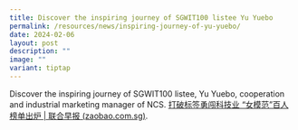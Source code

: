 ```yaml
---
title: Discover the inspiring journey of SGWIT100 listee Yu Yuebo
permalink: /resources/news/inspiring-journey-of-yu-yuebo/
date: 2024-02-06
layout: post
description: ""
image: ""
variant: tiptap
---
```

<p>Discover the inspiring journey of SGWIT100 listee, Yu Yuebo, cooperation
and industrial marketing manager of NCS. <a href="https://www.zaobao.com.sg/news/singapore/story20230905-1430348" rel="noopener noreferrer nofollow" target="_blank">打破标签勇闯科技业 “女模范”百人榜单出炉 | 联合早报 (zaobao.com.sg)</a>.</p>